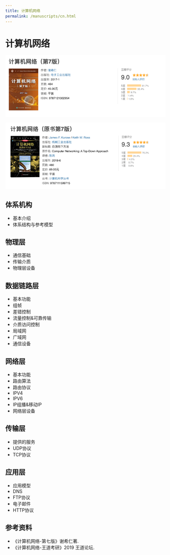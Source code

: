 ```yaml
---
title: 计算机网络
permalink: /manuscripts/cn.html
---
```



# 计算机网络

![打好基础推荐学习这本](./images/cn-base.png)

![学有余力可以适当翻看这本](./images/cn-batter.png)

## 体系机构

- 基本介绍
- 体系结构与参考模型

## 物理层

- 通信基础
- 传输介质
- 物理层设备

## 数据链路层

- 基本功能
- 组帧
- 差错控制
- 流量控制&可靠传输
- 介质访问控制
- 局域网
- 广域网
- 通信设备

## 网络层

- 基本功能
- 路由算法
- 路由协议
- IPV4
- IPV6
- IP组播&移动IP
- 网络层设备

## 传输层

- 提供的服务
- UDP协议
- TCP协议

## 应用层

- 应用模型
- DNS
- FTP协议
- 电子邮件
- HTTP协议

## 参考资料

- 《计算机网络-第七版》谢希仁著.
- 《计算机网络-王道考研》2019 王道论坛.
